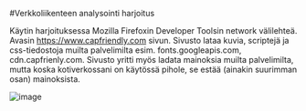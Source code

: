 #Verkkoliikenteen analysointi harjoitus

Käytin harjoituksessa Mozilla Firefoxin Developer Toolsin network välilehteä.
Avasin https://www.capfriendly.com sivun.
Sivusto lataa kuvia, scriptejä ja css-tiedostoja muilta palvelimilta esim. fonts.googleapis.com, cdn.capfrienly.com.
Sivusto yritti myös ladata mainoksia muilta palvelimilta, mutta koska kotiverkossani on käytössä pihole, se estää (ainakin suurimman osan) mainoksista.

![image](https://user-images.githubusercontent.com/22190595/228507560-1ba58cd9-27ad-44ee-abcb-270ad414f2b5.png)
